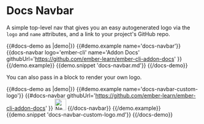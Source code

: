 # Docs Navbar

A simple top-level nav that gives you an easy autogenerated logo via the <code>logo</code> and <code>name</code> attributes, and a link to your project's GitHub repo.

{{#docs-demo as |demo|}}
  {{#demo.example name='docs-navbar'}}
    {{docs-navbar
      logo='ember-cli'
      name='Addon Docs'
      githubUrl='https://github.com/ember-learn/ember-cli-addon-docs' }}
  {{/demo.example}}
  {{demo.snippet 'docs-navbar.md'}}
{{/docs-demo}}

You can also pass in a block to render your own logo.

{{#docs-demo as |demo|}}
  {{#demo.example name='docs-navbar-custom-logo'}}
    {{#docs-navbar githubUrl='https://github.com/ember-learn/ember-cli-addon-docs' }}
      <img height='30px'
        src="/assets/images/rick-astley.jpg"
        alt="Never gonna give you up"
      />
    {{/docs-navbar}}
  {{/demo.example}}
  {{demo.snippet 'docs-navbar-custom-logo.md'}}
{{/docs-demo}}
